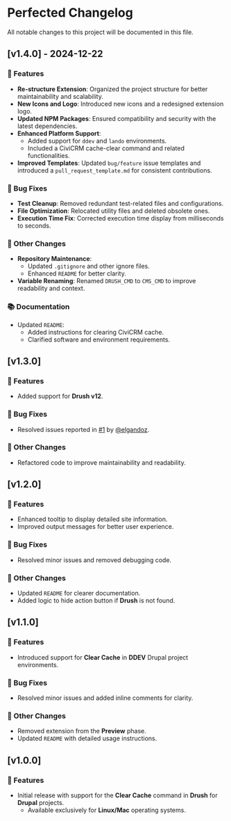 # Perfected Changelog

All notable changes to this project will be documented in this file.

## [v1.4.0] - 2024-12-22

### 🚀 Features

- **Re-structure Extension**: Organized the project structure for better maintainability and scalability.
- **New Icons and Logo**: Introduced new icons and a redesigned extension logo.
- **Updated NPM Packages**: Ensured compatibility and security with the latest dependencies.
- **Enhanced Platform Support**:
  - Added support for `ddev` and `lando` environments.
  - Included a CiviCRM cache-clear command and related functionalities.
- **Improved Templates**: Updated `bug/feature` issue templates and introduced a `pull_request_template.md` for consistent contributions.

### 🐛 Bug Fixes

- **Test Cleanup**: Removed redundant test-related files and configurations.
- **File Optimization**: Relocated utility files and deleted obsolete ones.
- **Execution Time Fix**: Corrected execution time display from milliseconds to seconds.

### 💼 Other Changes

- **Repository Maintenance**:
  - Updated `.gitignore` and other ignore files.
  - Enhanced `README` for better clarity.
- **Variable Renaming**: Renamed `DRUSH_CMD` to `CMS_CMD` to improve readability and context.

### 📚 Documentation

- Updated `README`:
  - Added instructions for clearing CiviCRM cache.
  - Clarified software and environment requirements.

## [v1.3.0]

### 🚀 Features

- Added support for **Drush v12**.

### 🐛 Bug Fixes

- Resolved issues reported in [#1](https://github.com/vinugawade/ur-cache-cleaner/issues/1) by [@elgandoz](https://github.com/elgandoz).

### 💼 Other Changes

- Refactored code to improve maintainability and readability.

## [v1.2.0]

### 🚀 Features

- Enhanced tooltip to display detailed site information.
- Improved output messages for better user experience.

### 🐛 Bug Fixes

- Resolved minor issues and removed debugging code.

### 💼 Other Changes

- Updated `README` for clearer documentation.
- Added logic to hide action button if **Drush** is not found.

## [v1.1.0]

### 🚀 Features

- Introduced support for **Clear Cache** in **DDEV** Drupal project environments.

### 🐛 Bug Fixes

- Resolved minor issues and added inline comments for clarity.

### 💼 Other Changes

- Removed extension from the **Preview** phase.
- Updated `README` with detailed usage instructions.

## [v1.0.0]

### 🚀 Features

- Initial release with support for the **Clear Cache** command in **Drush** for **Drupal** projects.
  - Available exclusively for **Linux/Mac** operating systems.
